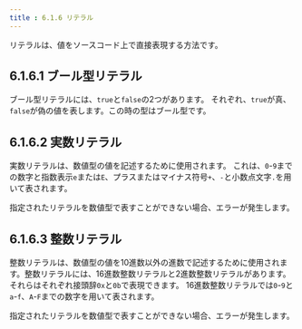 ```yaml
---
title : 6.1.6 リテラル
---
```


リテラルは、値をソースコード上で直接表現する方法です。

## 6.1.6.1 ブール型リテラル
ブール型リテラルには、`true`と`false`の2つがあります。
それぞれ、`true`が真、`false`が偽の値を表します。この時の型はブール型です。

## 6.1.6.2 実数リテラル
実数リテラルは、数値型の値を記述するために使用されます。
これは、`0`-`9`までの数字と指数表示`e`または`E`、プラスまたはマイナス符号`+`、`-`と小数点文字`.`を用いて表されます。

指定されたリテラルを数値型で表すことができない場合、エラーが発生します。

## 6.1.6.3 整数リテラル
整数リテラルは、数値型の値を10進数以外の進数で記述するために使用されます。整数リテラルには、16進数整数リテラルと2進数整数リテラルがあります。それらはそれぞれ接頭辞`0x`と`0b`で表現できます。
16進数整数リテラルでは`0`-`9`と`a`-`f`、`A`-`F`までの数字を用いて表されます。

指定されたリテラルを数値型で表すことができない場合、エラーが発生します。

